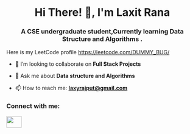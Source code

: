 <h1 align="center">Hi There! 👋, I'm Laxit Rana </h1>
<h3 align="center">A CSE undergraduate student,Currently learning Data Structure and Algorithms .</h3>

Here is my LeetCode profile https://leetcode.com/DUMMY_BUG/

<!--
**Dummy-Bug/Dummy-Bug** is a ✨ _special_ ✨ repository because its `README.md` (this file) appears on your GitHub profile.

Here are some ideas to get you started:
  🔭 I’m currently working on Improving my Problem Solving skills 
-->

- 👯 I’m looking to collaborate on **Full Stack Projects**


- 💬 Ask me about **Data structure and Algorithms**

- 📫 How to reach me: **laxyrajput@gmail.com**
<!-- 😄 Pronouns: ...

- ⚡ Fun fact: ...
-->

<p align="left">
<h3 align="left">Connect with me:</h3>
<a href="https://www.linkedin.com/in/laxit/" target="blank"><img align="center" src="https://cdn.jsdelivr.net/npm/simple-icons@3.0.1/icons/linkedin.svg" height="30" width="40" /></a>
</p>
